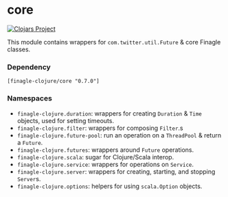 # core

[![Clojars Project](https://img.shields.io/clojars/v/finagle-clojure/core.svg)](https://clojars.org/finagle-clojure/core)

This module contains wrappers for `com.twitter.util.Future` & core Finagle classes.

### Dependency

    [finagle-clojure/core "0.7.0"]


### Namespaces

* `finagle-clojure.duration`: wrappers for creating `Duration` & `Time` objects, used for setting timeouts.
* `finagle-clojure.filter`: wrappers for composing `Filter`.s
* `finagle-clojure.future-pool`: run an operation on a `ThreadPool` & return a `Future`.
* `finagle-clojure.futures`: wrappers around `Future` operations.
* `finagle-clojure.scala`: sugar for Clojure/Scala interop.
* `finagle-clojure.service`: wrappers for operations on `Service`.
* `finagle-clojure.server`: wrappers for creating, starting, and stopping `Server`s.
* `finagle-clojure.options`: helpers for using `scala.Option` objects.

